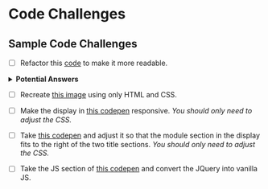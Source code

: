 # Code Challenges

## Sample Code Challenges
- [ ] Refactor this [code](https://repl.it/@ZakkMan/toRoman) to make it more readable.
<details>
  <summary><strong>Potential Answers</strong></summary> 
- Since the decimal array and the roman array are the same length and each index is tied to one another, it might make sense to make this an object instead of 2 separate arrays.
- You may also consider making the for loop a ForEach method. (Keep in mind this is technically less efficient as a process, but it is a little more readable.)
- You may also use ES6 arrow functions instead of the normal function notation. 
</details>

- [ ] Recreate [this image](https://drive.google.com/file/d/1Xvz_cah732YDF0k4jRYhYB_TYiEWsrTQ/view) using only HTML and CSS.

- [ ] Make the display in [this codepen](https://codepen.io/chriscoyier/pen/lDJmf) responsive. _You should only need to adjust the CSS._

- [ ] Take [this codepen](https://codepen.io/chriscoyier/pen/ClGcF) and adjust it so that the module section in the display fits to the right of the two title sections. _You should only need to adjust the CSS._ 

- [ ] Take the JS section of [this codepen](https://codepen.io/ZakkMann/pen/LBzpwz) and convert the JQuery into vanilla JS.
